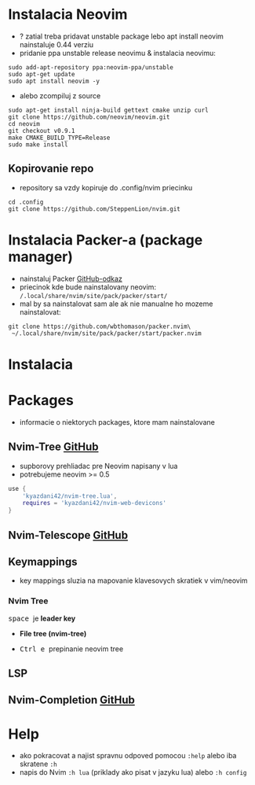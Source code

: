 # Instalacia Neovim

- ? zatial treba pridavat unstable package lebo apt install neovim nainstaluje 0.44 verziu
- pridanie ppa unstable release neovimu & instalacia neovimu:

```shell
sudo add-apt-repository ppa:neovim-ppa/unstable
sudo apt-get update
sudo apt install neovim -y
```
- alebo zcompiluj z source

```shell
sudo apt-get install ninja-build gettext cmake unzip curl
git clone https://github.com/neovim/neovim.git
cd neovim
git checkout v0.9.1
make CMAKE_BUILD_TYPE=Release
sudo make install
```
  

## Kopirovanie repo

- repository sa vzdy kopiruje do .config/nvim priecinku

```shell
cd .config
git clone https://github.com/SteppenLion/nvim.git
```

# Instalacia Packer-a (package manager)

- nainstaluj Packer [GitHub-odkaz](https://github.com/wbthomason/packer.nvim)
- priecinok kde bude nainstalovany neovim: `/.local/share/nvim/site/pack/packer/start/`
- mal by sa nainstalovat sam ale ak nie manualne ho mozeme nainstalovat:

```shell
git clone https://github.com/wbthomason/packer.nvim\
 ~/.local/share/nvim/site/pack/packer/start/packer.nvim
```

# Instalacia

# Packages

- informacie o niektorych packages, ktore mam nainstalovane

## Nvim-Tree [GitHub](https://github.com/kyazdani42/nvim-tree.lua)

- supborovy prehliadac pre Neovim napisany v lua
- potrebujeme neovim >= 0.5

```lua
use {
    'kyazdani42/nvim-tree.lua',
    requires = 'kyazdani42/nvim-web-devicons'
}
```

## Nvim-Telescope [GitHub](https://github.com/nvim-telescope/telescope.nvim)

## Keymappings

- key mappings sluzia na mapovanie klavesovych skratiek v vim/neovim

### Nvim Tree

<kbd> space </kbd> je **leader key**

- **File tree (nvim-tree)**

- <kbd> Ctrl </kbd> <kbd> e </kbd> prepinanie neovim tree

## LSP

## Nvim-Completion [GitHub](https://github.com/hrsh7th/nvim-cmp)

# Help

- ako pokracovat a najist spravnu odpoved pomocou `:help` alebo iba skratene `:h`
- napis do Nvim `:h lua` (priklady ako pisat v jazyku lua) alebo `:h config`
